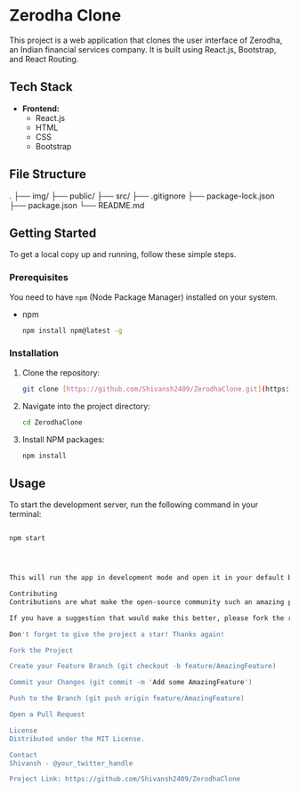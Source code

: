 # Zerodha Clone

This project is a web application that clones the user interface of Zerodha, an Indian financial services company. It is built using React.js, Bootstrap, and React Routing.

## Tech Stack

* **Frontend:**
    * React.js
    * HTML
    * CSS
    * Bootstrap

## File Structure

.
├── img/
├── public/
├── src/
├── .gitignore
├── package-lock.json
├── package.json
└── README.md


## Getting Started

To get a local copy up and running, follow these simple steps.

### Prerequisites

You need to have `npm` (Node Package Manager) installed on your system.
* npm
    ```bash
    npm install npm@latest -g
    ```

### Installation

1.  Clone the repository:
    ```bash
    git clone [https://github.com/Shivansh2409/ZerodhaClone.git](https://github.com/Shivansh2409/ZerodhaClone.git)
    ```
2.  Navigate into the project directory:
    ```bash
    cd ZerodhaClone
    ```
3.  Install NPM packages:
    ```bash
    npm install
    ```

## Usage

To start the development server, run the following command in your terminal:

```bash

npm start




This will run the app in development mode and open it in your default browser at http://localhost:3000.

Contributing
Contributions are what make the open-source community such an amazing place to learn, inspire, and create. Any contributions you make are greatly appreciated.

If you have a suggestion that would make this better, please fork the repo and create a pull request. You can also simply open an issue with the tag "enhancement".

Don't forget to give the project a star! Thanks again!

Fork the Project

Create your Feature Branch (git checkout -b feature/AmazingFeature)

Commit your Changes (git commit -m 'Add some AmazingFeature')

Push to the Branch (git push origin feature/AmazingFeature)

Open a Pull Request

License
Distributed under the MIT License.

Contact
Shivansh - @your_twitter_handle

Project Link: https://github.com/Shivansh2409/ZerodhaClone
